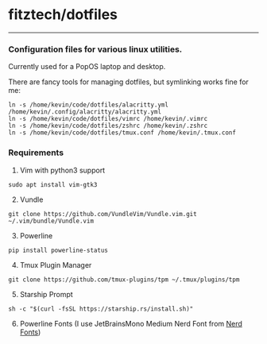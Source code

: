 # fitztech/dotfiles
-------------------
### Configuration files for various linux utilities.

Currently used for a PopOS laptop and desktop.

There are fancy tools for managing dotfiles, but symlinking works fine for me:
```
ln -s /home/kevin/code/dotfiles/alacritty.yml /home/kevin/.config/alacritty/alacritty.yml
ln -s /home/kevin/code/dotfiles/vimrc /home/kevin/.vimrc
ln -s /home/kevin/code/dotfiles/zshrc /home/kevin/.zshrc
ln -s /home/kevin/code/dotfiles/tmux.conf /home/kevin/.tmux.conf
```
### Requirements
1. Vim with python3 support
```
sudo apt install vim-gtk3
```
2. Vundle
```
git clone https://github.com/VundleVim/Vundle.vim.git ~/.vim/bundle/Vundle.vim
```
3. Powerline
```
pip install powerline-status
```
4. Tmux Plugin Manager
```
git clone https://github.com/tmux-plugins/tpm ~/.tmux/plugins/tpm
```
5. Starship Prompt
```
sh -c "$(curl -fsSL https://starship.rs/install.sh)"
```
6. Powerline Fonts (I use JetBrainsMono Medium Nerd Font from [Nerd Fonts](https://www.nerdfonts.com/))
